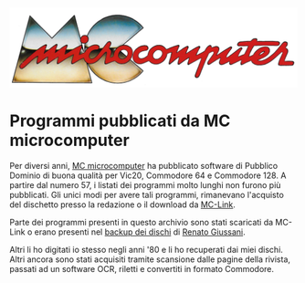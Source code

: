 ![MC microcomputer](MC_logo.png)

# Programmi pubblicati da MC microcomputer

Per diversi anni, [MC microcomputer](http://www.mc-online.it/) ha pubblicato software di Pubblico Dominio di buona qualità per Vic20, Commodore 64 e Commodore 128. A partire dal numero 57, i listati dei programmi molto lunghi non furono più pubblicati. Gli unici modi per avere tali programmi, rimanevano l'acquisto del dischetto presso la redazione o il download da [MC-Link](https://it.wikipedia.org/wiki/MC-link).

Parte dei programmi presenti in questo archivio sono stati scaricati da MC-Link o erano presenti nel [backup dei dischi](http://www.renatogiussani.it/downloads/commodore-64/Dischi_C64.zip) di [Renato Giussani](http://www.renatogiussani.it/bass-64bass-pc/).

Altri li ho digitati io stesso negli anni '80 e li ho recuperati dai miei dischi. Altri ancora sono stati acquisiti tramite scansione dalle pagine della rivista, passati ad un software OCR, riletti e convertiti in formato Commodore.

